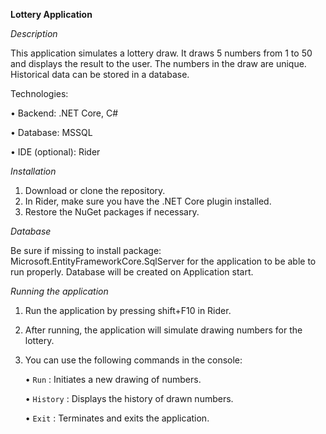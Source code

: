 **Lottery Application**

*Description*

This application simulates a lottery draw. It draws 5 numbers from 1 to 50 and displays the result to the user. The numbers in the draw are unique. Historical data can be stored in a database.

Technologies:

•	Backend: .NET Core, C#

•	Database: MSSQL

•	IDE (optional): Rider

*Installation*

1.	Download or clone the repository.
2.	In Rider, make sure you have the .NET Core plugin installed.
3.	Restore the NuGet packages if necessary.

*Database*

Be sure if missing to install package: Microsoft.EntityFrameworkCore.SqlServer for the application to be able to run properly. Database will be created on Application start. 

*Running the application*

1. Run the application by pressing shift+F10 in Rider. 
2. After running, the application will simulate drawing numbers for the lottery.
3. You can use the following commands in the console:

    • `Run` : Initiates a new drawing of numbers.

    • `History` : Displays the history of drawn numbers.

    • `Exit` : Terminates and exits the application. 
